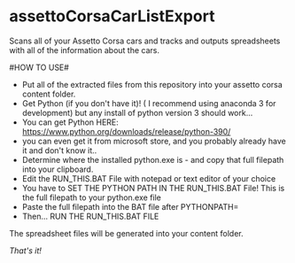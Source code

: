 # assettoCorsaCarListExport

Scans all of your Assetto Corsa cars and tracks and outputs spreadsheets with all of the information about the cars. 

#HOW TO USE#

- Put all of the extracted files from this repository into your assetto corsa content folder.
- Get Python (if you don't have it)!   ( I recommend using anaconda 3 for development) but any install of python version 3 should work...
- You can get Python HERE: https://www.python.org/downloads/release/python-390/ 
- you can even get it from microsoft store, and you probably already have it and don't know it..  
- Determine where the installed python.exe is - and copy that full filepath into your clipboard.
- Edit the RUN_THIS.BAT File with notepad or text editor of your choice 
- You have to SET THE PYTHON PATH IN THE RUN_THIS.BAT File! This is the full filepath to your python.exe file
- Paste the full filepath into the BAT file after PYTHONPATH= 
- Then... RUN THE RUN_THIS.BAT FILE

The spreadsheet files will be generated into your content folder. 

*That's it!* 
